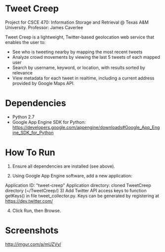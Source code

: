 Tweet Creep
============

Project for CSCE 470: Information Storage and Retrieval @ Texas A&M University. Professor: James Caverlee

Tweet Creep is a lightweight, Twitter-based geolocation web service that enables the user to:

- See who is tweeting nearby by mapping the most recent tweets
- Analyze crowd movements by viewing the last 5 tweets of each mapped user
- Search by username, keyword, or location, with results sorted by relevance
- View metadata for each tweet in realtime, including a current address provided by Google Maps API.

Dependencies
============

- Python 2.7
- Google App Engine SDK for Python: https://developers.google.com/appengine/downloads#Google_App_Engine_SDK_for_Python

How To Run
============

1) Ensure all dependencies are installed (see above).

2) Using Google App Engine software, add a new application:

Application ID: "tweet-creep"
Application directory: cloned TweetCreep directory (~/TweetCreep/)
3) Add Twitter API access keys to function getKeys() in file tweet_collector.py. Keys can be generated by registering at https://dev.twitter.com/

4) Click Run, then Browse.

Screenshots
============

http://imgur.com/a/mUZVy/
